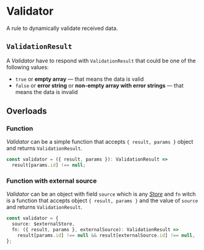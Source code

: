 # Validator

A rule to dynamically validate received data.

## `ValidationResult`

A _Validator_ have to respond with `ValidationResult` that could be one of the following values:

- `true` or **empty array** — that means the data is valid
- `false` or **error string** or **non-empty array with error strings** — that means the data is invalid

## Overloads

### Function

_Validator_ can be a simple function that accepts `{ result, params }` object and returns `ValidationResult`.

```ts
const validator = ({ result, params }): ValidationResult =>
  result[params.id] !== null;
```

### Function with external source

_Validator_ can be an object with field `source` which is any [_Store_](https://effector.dev/docs/api/effector/store) and `fn` witch is a function that accepts object `{ result, params }` and the value of `source` and returns `ValidationResult`.

```ts
const validator = {
  source: $externalStore,
  fn: ({ result, params }, externalSource): ValidationResult =>
    result[params.id] !== null && result[externalSource.id] !== null,
};
```
